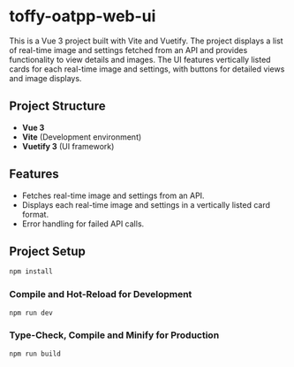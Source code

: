 # toffy-oatpp-web-ui

This is a Vue 3 project built with Vite and Vuetify. The project displays a list of real-time image and settings fetched from an API and provides functionality to view details and images. The UI features vertically listed cards for each real-time image and settings, with buttons for detailed views and image displays.

## Project Structure

- **Vue 3**
- **Vite** (Development environment)
- **Vuetify 3** (UI framework)

## Features

- Fetches real-time image and settings from an API.
- Displays each real-time image and settings in a vertically listed card format.
- Error handling for failed API calls.

## Project Setup

```sh
npm install
```

### Compile and Hot-Reload for Development

```sh
npm run dev
```

### Type-Check, Compile and Minify for Production

```sh
npm run build
```
